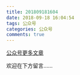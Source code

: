```yaml
---
title: 201809181604
date: 2018-09-18 16:04:54
tags: 公众号
categories: 公众号
comments: true
---
```


[公众号更多文章](https://mp.weixin.qq.com/mp/profile_ext?action=home&__biz=MzUyMTg5MjA5OA==&scene=123#wechat_redirect)

欢迎在下方留言…… 

<!---more--->
